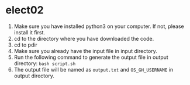 # elect02

1. Make sure you have installed python3 on your computer. If not, please install it first.
2. cd to the directory where you have downloaded the code.
3. cd to pdir
4. Make sure you already have the input file in input directory.
5. Run the following command to generate the output file in output directory: ```bash script.sh```
6. The output file will be named as `output.txt` and `OS_GH_USERNAME` in output directory.
